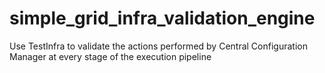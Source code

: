 # simple_grid_infra_validation_engine
Use TestInfra to validate the actions performed by Central Configuration Manager at every stage of the execution pipeline
